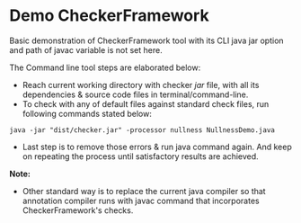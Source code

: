 # Demo CheckerFramework

Basic demonstration of CheckerFramework tool with its CLI java jar option and
path of javac variable is not set here.  

The Command line tool steps are elaborated below:  

* Reach current working directory with checker _jar_ file, with all its dependencies & source code files in terminal/command-line.  
* To check with any of default files against standard check files, run following commands stated below:  
```
java -jar "dist/checker.jar" -processor nullness NullnessDemo.java  
```
* Last step is to remove those errors & run java command again. And keep on repeating the process until satisfactory results are achieved. 

__Note:__
* Other standard way is to replace the current java compiler so that annotation compiler runs with javac command that incorporates CheckerFramework's checks.
